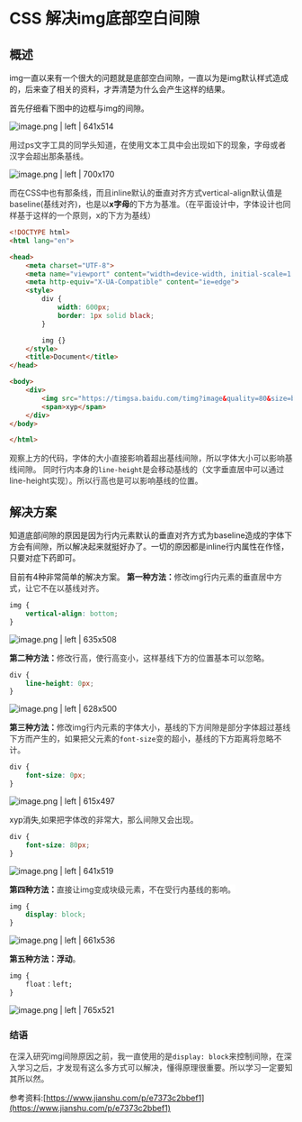 # CSS 解决img底部空白间隙

## <a name="tppinb"></a>概述
img一直以来有一个很大的问题就是底部空白间隙，一直以为是img默认样式造成的，后来查了相关的资料，才弄清楚为什么会产生这样的结果。

首先仔细看下图中的边框与img的间隙。


![image.png | left | 641x514](https://cdn.yuque.com/yuque/0/2018/png/111166/1526449770347-c66f380c-f363-4cbd-82b7-18e30dd9d8c4.png "")


<span data-type="color" style="color:rgb(47, 47, 47)"><span data-type="background" style="background-color:rgb(255, 255, 255)">用过ps文字工具的同学头知道，在使用文本工具中会出现如下的现象，字母或者汉字会超出那条基线。</span></span>


![image.png | left | 700x170](https://cdn.yuque.com/yuque/0/2018/png/111166/1526448135387-3ca1af9d-9d2d-48e9-9100-028a13a3d638.png "")

<span data-type="color" style="color:rgb(47, 47, 47)"><span data-type="background" style="background-color:rgb(255, 255, 255)">而在CSS中也有那条线，而且inline默认的垂直对齐方式vertical-align默认值是baseline(基线对齐)，也是以</span></span>__x字母__<span data-type="color" style="color:rgb(47, 47, 47)"><span data-type="background" style="background-color:rgb(255, 255, 255)">的下方为基准。（在平面设计中，字体设计也同样基于这样的一个原则，x的下方为基线）</span></span>
```html
<!DOCTYPE html>
<html lang="en">

<head>
    <meta charset="UTF-8">
    <meta name="viewport" content="width=device-width, initial-scale=1.0">
    <meta http-equiv="X-UA-Compatible" content="ie=edge">
    <style>
        div {
            width: 600px;
            border: 1px solid black;
        }

        img {}
    </style>
    <title>Document</title>
</head>

<body>
    <div>
        <img src="https://timgsa.baidu.com/timg?image&quality=80&size=b9999_10000&sec=1526459777004&di=0bf33155b0ad4f7d6aaf90cce3fb1b61&imgtype=0&src=http%3A%2F%2Fimg3.duitang.com%2Fuploads%2Fblog%2F201403%2F25%2F20140325182429_jATZt.jpeg">
        <span>xyp</span>
    </div>
</body>

</html>
```
<span data-type="color" style="color:rgb(47, 47, 47)"><span data-type="background" style="background-color:rgb(255, 255, 255)">观察上方的代码，字体的大小直接影响着超出基线间隙，所以字体大小可以影响基线间隙。</span></span>
<span data-type="color" style="color:rgb(47, 47, 47)"><span data-type="background" style="background-color:rgb(255, 255, 255)">同时行内本身的</span></span>`line-height`<span data-type="color" style="color:rgb(47, 47, 47)"><span data-type="background" style="background-color:rgb(255, 255, 255)">是会移动基线的（文字垂直居中可以通过line-height实现）。所以行高也是可以影响基线的位置。</span></span>
## <a name="4c0ehu"></a>解决方案
知道底部间隙的原因是因为行内元素默认的垂直对齐方式为baseline造成的字体下方会有间隙，所以解决起来就挺好办了。一切的原因都是inline行内属性在作怪，只要对症下药即可。

目前有4种非常简单的解决方案。
__第一种方法：__<span data-type="color" style="color:rgb(47, 47, 47)"><span data-type="background" style="background-color:rgb(255, 255, 255)">修改img行内元素的垂直居中方式，让它不在以基线对齐。</span></span>
```css
img {
    vertical-align: bottom;
}
```


![image.png | left | 635x508](https://cdn.yuque.com/yuque/0/2018/png/111166/1526449830905-1c4cc6eb-812e-4756-a438-b3e006943e40.png "")

__第二种方法：__<span data-type="color" style="color:rgb(47, 47, 47)"><span data-type="background" style="background-color:rgb(255, 255, 255)">修改行高，使行高变小，这样基线下方的位置基本可以忽略。</span></span>
```css
div {
    line-height: 0px;
}
```


![image.png | left | 628x500](https://cdn.yuque.com/yuque/0/2018/png/111166/1526449859776-b980fff5-f412-4a59-abaa-fcb3bee3fc52.png "")

__第三种方法：__<span data-type="color" style="color:rgb(47, 47, 47)"><span data-type="background" style="background-color:rgb(255, 255, 255)">修改img行内元素的字体大小，基线的下方间隙是部分字体超过基线下方而产生的，如果把父元素的</span></span>`font-size`<span data-type="color" style="color:rgb(47, 47, 47)"><span data-type="background" style="background-color:rgb(255, 255, 255)">变的超小，基线的下方距离将忽略不计。</span></span>
```css
div {
    font-size: 0px;
}
```


![image.png | left | 615x497](https://cdn.yuque.com/yuque/0/2018/png/111166/1526449920051-515ef37c-d687-4230-802e-83220a694296.png "")

xyp消失,<span data-type="color" style="color:rgb(47, 47, 47)"><span data-type="background" style="background-color:rgb(255, 255, 255)">如果把字体改的非常大，那么间隙又会出现。</span></span>
```css
div {
    font-size: 80px;
}
```


![image.png | left | 641x519](https://cdn.yuque.com/yuque/0/2018/png/111166/1526449965631-05015198-c24c-47bd-932f-0f8ba5eac6e8.png "")

__第四种方法：__<span data-type="color" style="color:rgb(47, 47, 47)"><span data-type="background" style="background-color:rgb(255, 255, 255)">直接让img变成块级元素，不在受行内基线的影响。</span></span>
```css
img {
    display: block;
}

```


![image.png | left | 661x536](https://cdn.yuque.com/yuque/0/2018/png/111166/1526450002178-4fbfd3a9-b359-4abc-adcb-a7c311dee173.png "")

__第五种方法：浮动__<span data-type="color" style="color:rgb(47, 47, 47)"><span data-type="background" style="background-color:rgb(255, 255, 255)">。</span></span>
```css
img {
    float：left;
}
```


![image.png | left | 765x521](https://cdn.yuque.com/yuque/0/2018/png/111166/1526450110476-76c41e04-49f0-45c5-acb8-48838d5e072e.png "")

### <a name="mx5mpi"></a>结语
<span data-type="color" style="color:rgb(47, 47, 47)"><span data-type="background" style="background-color:rgb(255, 255, 255)">在深入研究img间隙原因之前，我一直使用的是</span></span>`display: block`<span data-type="color" style="color:rgb(47, 47, 47)"><span data-type="background" style="background-color:rgb(255, 255, 255)">来控制间隙，在深入学习之后，才发现有这么多方式可以解决，懂得原理很重要。所以学习一定要知其所以然。</span></span>

参考资料:[https://www.jianshu.com/p/e7373c2bbef1](https://www.jianshu.com/p/e7373c2bbef1)


